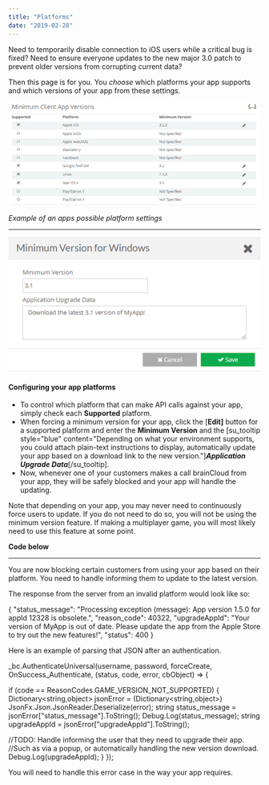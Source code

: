 ```yaml
---
title: "Platforms"
date: "2019-02-28"
---
```


Need to temporarily disable connection to iOS users while a critical bug is fixed? Need to ensure everyone updates to the new major 3.0 patch to prevent older versions from corrupting current data?

Then this page is for you. You _choose_ which platforms your app supports and which versions of your app from these settings.

![](images/image-26.png)

_Example of an apps possible platform settings_

* * *

![](images/image-27.png)

#### Configuring your app platforms

- To control which platform that can make API calls against your app, simply check each **Supported** platform.
- When forcing a minimum version for your app, click the \[**Edit\]** button for a supported platform and enter the **Minimum Version** and the \[su\_tooltip style="blue" content="Depending on what your environment supports, you could attach plain-text instructions to display, automatically update your app based on a download link to the new version."\]**_Application Upgrade Data_**\[/su\_tooltip\].
- Now, whenever one of your customers makes a call brainCloud from your app, they will be safely blocked and your app will handle the updating.

Note that depending on your app, you may never need to continuously force users to update. If you do not need to do so, you will not be using the minimum version feature. If making a multiplayer game, you will most likely need to use this feature at some point.

**Code below**

* * *

You are now blocking certain customers from using your app based on their platform. You need to handle informing them to update to the latest version.

The response from the server from an invalid platform would look like so:

{
  "status\_message": "Processing exception (message): App version 1.5.0 for appId 12328 is obsolete.",
  "reason\_code": 40322,
  "upgradeAppId": "Your version of MyApp is out of date. Please update the app from the Apple Store to try out the new features!",
  "status": 400
}

Here is an example of parsing that JSON after an authentication.

\_bc.AuthenticateUniversal(username, password, forceCreate, OnSuccess\_Authenticate,
 (status, code, error, cbObject) => {

  if (code == ReasonCodes.GAME\_VERSION\_NOT\_SUPPORTED) {
   Dictionary<string,object> jsonError = (Dictionary<string,object>) JsonFx.Json.JsonReader.Deserialize(error);
   string status\_message = jsonError\["status\_message"\].ToString();
   Debug.Log(status\_message);
   string upgradeAppId = jsonError\["upgradeAppId"\].ToString();

   //TODO: Handle informing the user that they need to upgrade their app. 
   //Such as via a popup, or automatically handling the new version download.
   Debug.Log(upgradeAppId);
  }
 });

You will need to handle this error case in the way your app requires.
